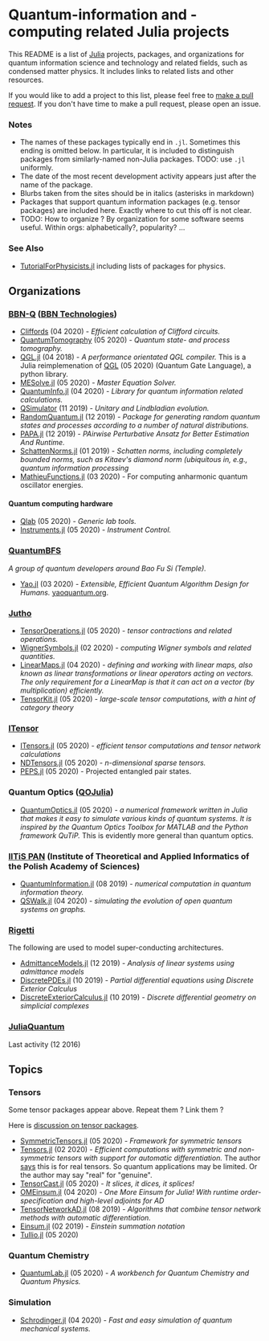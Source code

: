 # Quantum-information and -computing related Julia projects

This README is a list of [Julia](https://julialang.org/) projects, packages, and organizations
for quantum information science and technology and related fields,
such as condensed matter physics. It includes links to related lists and other resources.

If you would like to add a project to this list, please feel free to
[make a pull request](https://github.com/jlapeyre/JuliaQuantumInformation).
If you don't have time to make a pull request, please open an issue.

### Notes

* The names of these packages typically end in `.jl`. Sometimes this ending is omitted below.
  In particular, it is included to distinguish packages from
  similarly-named non-Julia packages. TODO: use `.jl` uniformly.
* The date of the most recent development activity appears just after the name of the package.
* Blurbs taken from the sites should be in italics (asterisks in markdown)
* Packages that support quantum information packages (e.g. tensor packages) are included here.
  Exactly where to cut this off is not clear.
* TODO: How to organize ? By organization for some software seems useful. Within orgs: alphabetically?, popularity? ...

### See Also

* [TutorialForPhysicists.jl](https://rogerluo.me/TutorialForPhysicists.jl/latest/toolchain/index.html) including lists
 of packages for physics.

## Organizations

### [BBN-Q](https://github.com/BBN-Q) ([BBN Technologies](https://www.raytheon.com/capabilities/products/quantum))

* [Cliffords](https://github.com/BBN-Q/Cliffords.jl) (04 2020) - *Efficient calculation of Clifford circuits.*
* [QuantumTomography](https://github.com/BBN-Q/QuantumTomography.jl) (05 2020) - *Quantum state- and process tomography.*
* [QGL.jl](https://github.com/BBN-Q/QGL.jl) (04 2018) - *A performance orientated QGL compiler.*
  This is a Julia reimplemenation of
  [QGL](https://github.com/BBN-Q/QGL) (05 2020) (Quantum Gate Language), a python library.
* [MESolve.jl](https://github.com/BBN-Q/MESolve.jl) (05 2020) - *Master Equation Solver.*
* [QuantumInfo.jl](https://github.com/BBN-Q/QuantumInfo.jl) (04 2020) - *Library for quantum information related calculations.*
* [QSimulator](https://github.com/BBN-Q/QSimulator.jl) (11 2019) - *Unitary and Lindbladian evolution.*
* [RandomQuantum.jl](https://github.com/BBN-Q/RandomQuantum.jl) (12 2019) - *Package for generating
  random quantum states and processes according to a number of natural distributions.*
* [PAPA.jl](https://github.com/BBN-Q/PAPA.jl) (12 2019) - *PAirwise Perturbative Ansatz for Better Estimation And Runtime.*
* [SchattenNorms.jl](https://github.com/BBN-Q/SchattenNorms.jl) (01 2019) - *Schatten norms,
  including completely bounded norms, such as Kitaev's diamond norm (ubiquitous in, e.g., quantum information processing*
* [MathieuFunctions.jl](https://github.com/BBN-Q/MathieuFunctions.jl) (03 2020) - For computing anharmonic quantum oscillator energies.

#### Quantum computing hardware

* [Qlab](https://github.com/BBN-Q/Qlab.jl) (05 2020) - *Generic lab tools.*
* [Instruments.jl](https://github.com/BBN-Q/Instruments.jl) (05 2020) - *Instrument Control.*

### [QuantumBFS](https://github.com/QuantumBFS)
  *A group of quantum developers around Bao Fu Si (Temple).*

* [Yao.jl](https://github.com/QuantumBFS/Yao.jl) (03 2020) - *Extensible, Efficient Quantum Algorithm Design for Humans.*
  [yaoquantum.org](http://yaoquantum.org/).

### [Jutho](https://github.com/Jutho)

* [TensorOperations.jl](https://github.com/Jutho/TensorOperations.jl) (05 2020) - *tensor contractions and related operations.*
* [WignerSymbols.jl](https://github.com/Jutho/WignerSymbols.jl) (02 2020) - *computing Wigner symbols and related quantities.*
* [LinearMaps.jl](https://github.com/Jutho/LinearMaps.jl) (04 2020) - *defining and working with linear maps, also known as linear transformations or linear operators acting on vectors. The only requirement for a LinearMap is that it can act on a vector (by multiplication) efficiently.*
* [TensorKit.jl](https://github.com/Jutho/TensorKit.jl) (05 2020) - *large-scale tensor computations, with a hint of category theory*

### [ITensor](https://github.com/ITensor)

* [ITensors.jl](https://github.com/ITensor/ITensors.jl) (05 2020) - *efficient tensor computations and tensor network calculations*
* [NDTensors.jl](https://github.com/ITensor/NDTensors.jl) (05 2020) - *n-dimensional sparse tensors.*
* [PEPS.jl](https://github.com/ITensor/PEPS.jl) (05 2020) - Projected entangled pair states.

### Quantum Optics ([QOJulia](https://github.com/qojulia))

* [QuantumOptics.jl](https://github.com/qojulia/QuantumOptics.jl) (05 2020) - *a numerical
  framework written in Julia that makes it easy to simulate various kinds
  of quantum systems. It is inspired by the Quantum Optics Toolbox for MATLAB and the Python framework QuTiP.*
  This is evidently more general than quantum optics.

### [IITiS PAN](https://github.com/iitis) (Institute of Theoretical and Applied Informatics of the Polish Academy of Sciences)

* [QuantumInformation.jl](https://github.com/iitis/QuantumInformation.jl) (08 2019) - *numerical computation in quantum information theory.*
* [QSWalk.jl](https://github.com/iitis/QSWalk.jl) (04 2020) - *simulating the evolution of open quantum systems on graphs.*


### [Rigetti](https://github.com/rigetti)

The following are used to model super-conducting architectures.

* [AdmittanceModels.jl](https://github.com/rigetti/AdmittanceModels.jl) (12 2019)  - *Analysis of linear systems using admittance models*
* [DiscretePDEs.jl](https://github.com/rigetti/DiscretePDEs.jl) (10 2019) - *Partial differential equations using Discrete Exterior Calculus*
* [DiscreteExteriorCalculus.jl](https://github.com/rigetti/DiscreteExteriorCalculus.jl) (10 2019) - *Discrete differential geometry on simplicial complexes*

### [JuliaQuantum](https://github.com/JuliaQuantum)

Last activity (12 2016)

## Topics

### Tensors

Some tensor packages appear above. Repeat them ? Link them ?

Here is [discussion on tensor packages](https://discourse.julialang.org/t/comparison-of-tensor-packages/11425).

* [SymmetricTensors.jl](https://github.com/iitis/SymmetricTensors.jl) (05 2020) - *Framework for symmetric tensors*
* [Tensors.jl](https://github.com/KristofferC/Tensors.jl) (02 2020) - *Efficient computations with symmetric and non-symmetric tensors with support for automatic differentiation.* The author [says](https://discourse.julialang.org/t/comparison-of-tensor-packages/11425/2?u=jlapeyre) this is
 for real tensors. So quantum applications may be limited. Or the author may say "real" for "genuine".
* [TensorCast.jl](https://github.com/mcabbott/TensorCast.jl) (05 2020) - *It slices, it dices, it splices!*
* [OMEinsum.jl](https://github.com/under-Peter/OMEinsum.jl) (04 2020) - *One More Einsum for Julia! With runtime order-specification and high-level adjoints for AD*
* [TensorNetworkAD.jl](https://github.com/under-Peter/TensorNetworkAD.jl) (08 2019) - *Algorithms that combine tensor network methods with automatic differentiation.*
* [Einsum.jl](https://github.com/ahwillia/Einsum.jl) (02 2019) - *Einstein summation notation*
* [Tullio.jl](https://github.com/mcabbott/Tullio.jl) (05 2020)


### Quantum Chemistry

* [QuantumLab.jl](https://github.com/vonDonnerstein/QuantumLab.jl) (05 2020) - *A workbench for Quantum Chemistry and Quantum Physics.*

### Simulation

* [Schrodinger.jl](https://github.com/jebej/Schrodinger.jl) (04 2020) - *Fast and easy simulation of quantum mechanical systems.*

<!-- ## Organizations -->

<!-- * [BBNQ](https://github.com/BBN-Q) – Raytheon BBN Technologies - Quantum Group -->
<!-- * [QuantumBFS](https://github.com/QuantumBFS) - *A group of quantum developers around Bao Fu Si (Temple).* -->
<!--   Several Julia packages. Perhaps list them all here. -->
<!-- * [QOJulia](https://github.com/qojulia) - quantum optics Julia -->
